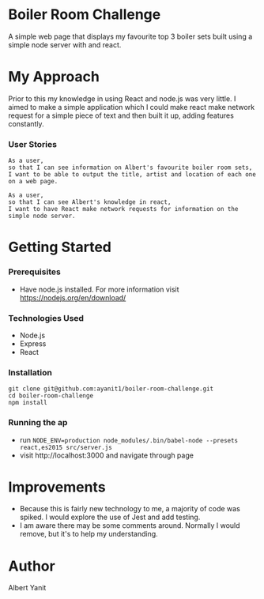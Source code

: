 Boiler Room Challenge
=====================

A simple web page that displays my favourite top 3 boiler sets built using a simple node server with and react.

My Approach
===========

Prior to this my knowledge in using React and node.js was very little. I aimed to make a simple application which I could make react make network request for a simple piece of text and then built it up, adding features constantly.

### User Stories
```
As a user,
so that I can see information on Albert's favourite boiler room sets,
I want to be able to output the title, artist and location of each one on a web page.

As a user,
so that I can see Albert's knowledge in react,
I want to have React make network requests for information on the simple node server.
```

Getting Started
===============

### Prerequisites
- Have node.js installed. For more information visit https://nodejs.org/en/download/

### Technologies Used
- Node.js
- Express
- React

### Installation
```
git clone git@github.com:ayanit1/boiler-room-challenge.git
cd boiler-room-challenge
npm install
```

### Running the ap
- run `NODE_ENV=production node_modules/.bin/babel-node --presets react,es2015 src/server.js`
- visit http://localhost:3000 and navigate through page

Improvements
============
- Because this is fairly new technology to me, a majority of code was spiked. I would explore the use of Jest and add testing.
- I am aware there may be some comments around. Normally I would remove, but it's to help my understanding.

Author
======
Albert Yanit
